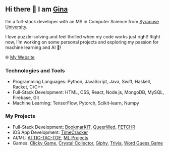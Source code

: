 ## Hi there 👋 I am [Gina](https://nnjh12.github.io/portfolio/)

I’m a full-stack developer with an MS in Computer Science from [Syracuse University](https://ecs.syracuse.edu/). 

I love puzzle-solving and feel thrilled when my code works just right! Right now, I’m working on some personal projects and exploring my passion for machine learning and AI 💜!

🌐 [My Website](https://nnjh12.github.io/portfolio/)

### Technologies and Tools
* Programming Languages: Python, JavaScript, Java, Swift, Haskell, Racket, C/C++
* Full-Stack Development: HTML, CSS, React, Node.js, MongoDB, MySQL, Firebase, Git
* Machine Learning: TensorFlow, Pytorch, Scikit-learn, Numpy

### My Projects
* Full-Stack Development: [BookmarKIT](https://github.com/nnjh12/bookmarKIT), [QueerWed](https://github.com/nnjh12/QueerWed), [FETCHR](https://github.com/nnjh12/FETCHR)
* iOS App Development: [TimeCracker](https://github.com/nnjh12/TimeCracker)
* AI/ML: [AI TIC-TAC-TOE](https://github.com/nnjh12/AI-TicTacToe), [ML Projects](https://github.com/nnjh12/ML-Projects)
* Games: [Clicky Game](https://github.com/nnjh12/ClickyGame), [Crystal Collector](https://github.com/nnjh12/CrystalCollector), [Giphy](https://github.com/nnjh12/Giphy-API), [Trivia](https://github.com/nnjh12/TriviaGame), [Word Guess Game](https://github.com/nnjh12/Word-Guess-Game) 

<!--
**nnjh12/nnjh12** is a ✨ _special_ ✨ repository because its `README.md` (this file) appears on your GitHub profile.

Here are some ideas to get you started:

- 🔭 I’m currently working on ...
- 🌱 I’m currently learning ...
- 👯 I’m looking to collaborate on ...
- 🤔 I’m looking for help with ...
- 💬 Ask me about ...
- 📫 How to reach me: ...
- 😄 Pronouns: ...
- ⚡ Fun fact: ...
-->
